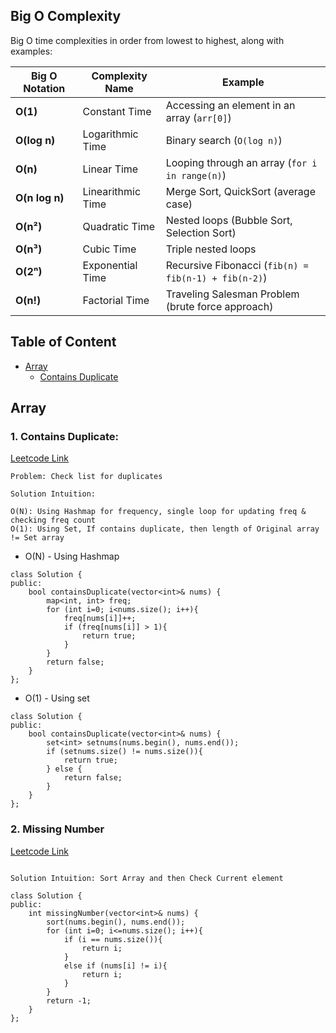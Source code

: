 ## Big O Complexity
Big O time complexities in order from lowest to highest, along with examples:  

| **Big O Notation** | **Complexity Name**       | **Example**                                             |
|--------------------|--------------------------|---------------------------------------------------------|
| **O(1)**          | Constant Time            | Accessing an element in an array (`arr[0]`)            |
| **O(log n)**      | Logarithmic Time         | Binary search (`O(log n)`)                             |
| **O(n)**          | Linear Time              | Looping through an array (`for i in range(n)`)        |
| **O(n log n)**    | Linearithmic Time        | Merge Sort, QuickSort (average case)                   |
| **O(n²)**         | Quadratic Time           | Nested loops (Bubble Sort, Selection Sort)             |
| **O(n³)**         | Cubic Time               | Triple nested loops                                    |
| **O(2ⁿ)**         | Exponential Time         | Recursive Fibonacci (`fib(n) = fib(n-1) + fib(n-2)`)   |
| **O(n!)**         | Factorial Time           | Traveling Salesman Problem (brute force approach)      |

## Table of Content
- [Array](#array)
    - [Contains Duplicate](#1-contains-duplicate)

## Array
### 1. Contains Duplicate: 
[Leetcode Link](https://leetcode.com/problems/contains-duplicate/description/)
```
Problem: Check list for duplicates
```

```
Solution Intuition: 

O(N): Using Hashmap for frequency, single loop for updating freq & checking freq count
O(1): Using Set, If contains duplicate, then length of Original array != Set array
```

- O(N) - Using Hashmap
```
class Solution {
public:
    bool containsDuplicate(vector<int>& nums) {
        map<int, int> freq;
        for (int i=0; i<nums.size(); i++){
            freq[nums[i]]++;
            if (freq[nums[i]] > 1){
                return true;
            }
        }   
        return false;
    }
};
```

- O(1) - Using set
```
class Solution {
public:
    bool containsDuplicate(vector<int>& nums) {
        set<int> setnums(nums.begin(), nums.end());
        if (setnums.size() != nums.size()){
            return true;
        } else {
            return false;
        }
    }
};
```

### 2. Missing Number
[Leetcode Link](https://leetcode.com/problems/missing-number/description/)

```

```

```
Solution Intuition: Sort Array and then Check Current element 
```

```
class Solution {
public:
    int missingNumber(vector<int>& nums) {
        sort(nums.begin(), nums.end());
        for (int i=0; i<=nums.size(); i++){
            if (i == nums.size()){
                return i;
            }
            else if (nums[i] != i){
                return i;
            }
        }
        return -1;
    }
};
```